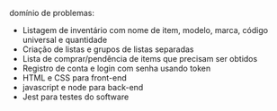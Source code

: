 domínio de problemas:
- Listagem de inventário com nome de item, modelo, marca, código universal e quantidade
- Criação de listas e grupos de listas separadas
- Lista de comprar/pendência de items que precisam ser obtidos
- Registro de conta e login com senha usando token
- HTML e CSS para front-end
- javascript e node para back-end
- Jest para testes do software
